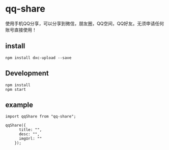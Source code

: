 # qq-share
使用手机QQ分享，可以分享到微信，朋友圈，QQ空间，QQ好友。无须申请任何账号直接使用！
## install

```
npm install dxc-upload --save
```
## Development

```
npm install
npm start
```
## example

```
import qqShare from "qq-share";

qqShare({
      title: "",
      desc: "",
      imgUrl: ""
    });
```


